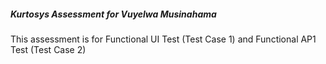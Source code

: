 ##### Kurtosys Assessment for Vuyelwa Musinahama
This assessment is for Functional UI Test (Test Case 1) and Functional AP1 Test (Test Case 2)
